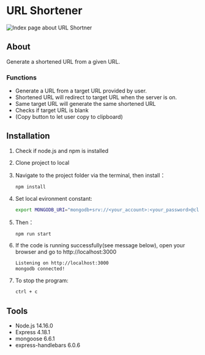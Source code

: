 # URL Shortener

![Index page about URL Shortner](./public/image/snapshot3.png)

## About

Generate a shortened URL from a given URL.

### Functions

- Generate a URL from a target URL provided by user.
- Shortened URL will redirect to target URL when the server is on.
- Same target URL will generate the same shortened URL 
- Checks if target URL is blank
- (Copy button to let user copy to clipboard) 


## Installation

1. Check if node.js and npm is installed
2. Clone project to local 
3. Navigate to the project folder via the terminal, then install：

   ```bash
   npm install
   ```

4. Set local evironment constant:

   ```bash
   export MONGODB_URI="mongodb+srv://<your_account>:<your_password>@cluster0.j9qlz5q.mongodb.net/url-shortener?retryWrites=true&w=majority"
   ```

5. Then：

   ```bash
   npm run start
   ```

6. If the code is running successfully(see message below), open your browser and go to http://localhost:3000

   ```bash
   Listening on http://localhost:3000
   mongodb connected!
   ```

7. To stop the program:

   ```bash
   ctrl + c
   ```

## Tools

- Node.js 14.16.0
- Express 4.18.1
- mongoose 6.6.1
- express-handlebars 6.0.6
